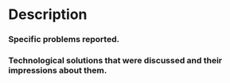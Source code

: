 # Description

### Specific problems reported.

### Technological solutions that were discussed and their impressions about them.

